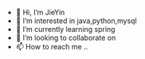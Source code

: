 - 👋 Hi, I’m JieYin
- 👀 I’m interested in java,python,mysql
- 🌱 I’m currently learning spring
- 💞️ I’m looking to collaborate on 
- 📫 How to reach me ..

<!---
LoveYouPikachu/LoveYouPikachu is a ✨ special ✨ repository because its `README.md` (this file) appears on your GitHub profile.
You can click the Preview link to take a look at your changes.
--->
